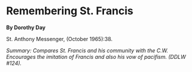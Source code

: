 Remembering St. Francis
=======================

**By Dorothy Day**

St. Anthony Messenger, (October 1965):38.

*Summary: Compares St. Francis and his community with the C.W.
Encourages the imitation of Francis and also his vow of pacifism. (DDLW
\#124).*


